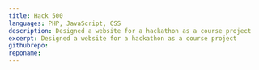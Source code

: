 ```yaml
---
title: Hack 500
languages: PHP, JavaScript, CSS
description: Designed a website for a hackathon as a course project
excerpt: Designed a website for a hackathon as a course project
githubrepo:
reponame:
---
```

